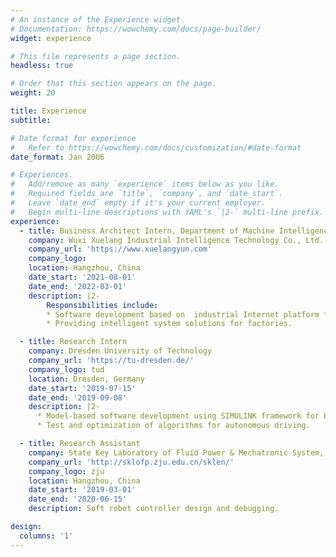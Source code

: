 ```yaml
---
# An instance of the Experience widget.
# Documentation: https://wowchemy.com/docs/page-builder/
widget: experience

# This file represents a page section.
headless: true

# Order that this section appears on the page.
weight: 20

title: Experience
subtitle:

# Date format for experience
#   Refer to https://wowchemy.com/docs/customization/#date-format
date_format: Jan 2006

# Experiences.
#   Add/remove as many `experience` items below as you like.
#   Required fields are `title`, `company`, and `date_start`.
#   Leave `date_end` empty if it's your current employer.
#   Begin multi-line descriptions with YAML's `|2-` multi-line prefix.
experience:
  - title: Business Architect Intern, Department of Machine Intelligence
    company: Wuxi Xuelang Industrial Intelligence Technology Co., Ltd.
    company_url: 'https://www.xuelangyun.com'
    company_logo: 
    location: Hangzhou, China
    date_start: '2021-08-01'
    date_end: '2022-03-01'
    description: |2-
        Responsibilities include:
        * Software development based on  industrial Internet platform *Xuelang OS*.
        * Providing intelligent system solutions for factories.

  - title: Research Intern
    company: Dresden University of Technology
    company_url: 'https://tu-dresden.de/'
    company_logo: tud
    location: Dresden, Germany
    date_start: '2019-07-15'
    date_end: '2019-09-08'
    description: |2- 
      * Model-based software development using SIMULINK framework for Lego Mindstorm.
      * Test and optimization of algorithms for autonomous driving.

  - title: Research Assistant
    company: State Key Laboratory of Fluid Power & Mechatronic System, Zhejiang University
    company_url: 'http://sklofp.zju.edu.cn/sklen/'
    company_logo: zju
    location: Hangzhou, China
    date_start: '2019-03-01'
    date_end: '2020-06-15'
    description: Soft robot controller design and debugging.

design:
  columns: '1'
---
```

